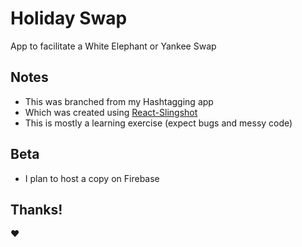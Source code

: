 # Holiday Swap

App to facilitate a White Elephant or Yankee Swap

## Notes

* This was branched from my Hashtagging app
* Which was created using [React-Slingshot](https://github.com/coryhouse/react-slingshot)
* This is mostly a learning exercise (expect bugs and messy code) 

## Beta

* I plan to host a copy on Firebase 

## Thanks!

:heart:
